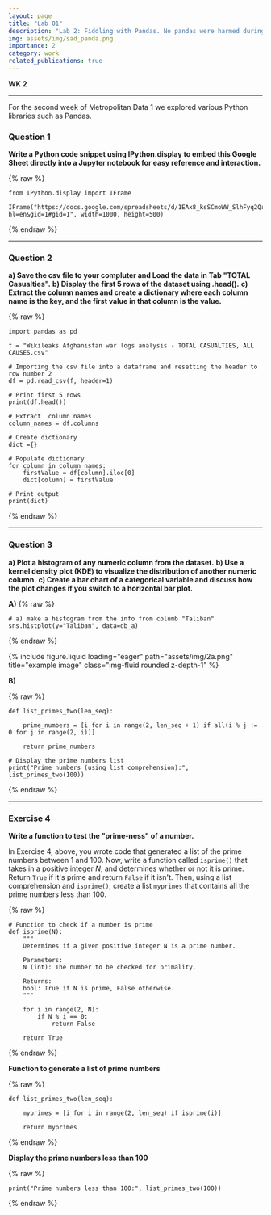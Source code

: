 ```yaml
---
layout: page
title: "Lab 01"
description: "Lab 2: Fiddling with Pandas. No pandas were harmed during the making of this lab."
img: assets/img/sad_panda.png
importance: 2
category: work
related_publications: true
---
```


**WK 2**

---

For the second week of Metropolitan Data 1 we explored various Python libraries such as Pandas.

### Question 1
**Write a Python code snippet using IPython.display to embed this Google Sheet directly into a Jupyter notebook for easy reference and interaction.**

{% raw %}

```
from IPython.display import IFrame

IFrame("https://docs.google.com/spreadsheets/d/1EAx8_ksSCmoWW_SlhFyq2QrRn0FNNhcg1TtDFJzZRgc/edit?hl=en&gid=1#gid=1", width=1000, height=500)
  ```
  
{% endraw %}
___

### Question 2

**a) Save the csv file to your compluter and Load the data in Tab "TOTAL Casualties".**
**b) Display the first 5 rows of the dataset using .head().**
**c) Extract the column names and create a dictionary where each column name is the key, and the first value in that column is the value.**

{% raw %}

```
import pandas as pd

f = "Wikileaks Afghanistan war logs analysis - TOTAL CASUALTIES, ALL CAUSES.csv"

# Importing the csv file into a dataframe and resetting the header to row number 2
df = pd.read_csv(f, header=1)

# Print first 5 rows
print(df.head())

# Extract  column names
column_names = df.columns

# Create dictionary
dict ={}

# Populate dictionary
for column in column_names:
    firstValue = df[column].iloc[0]
    dict[column] = firstValue

# Print output
print(dict)
``` 
{% endraw %}

___

### Question 3
**a) Plot a histogram of any numeric column from the dataset.**
**b) Use a kernel density plot (KDE) to visualize the distribution of another numeric column.**
**c) Create a bar chart of a categorical variable and discuss how the plot changes if you switch to a horizontal bar plot.**

**A)**
{% raw %}
```
# a) make a histogram from the info from columb "Taliban"
sns.histplot(y="Taliban", data=db_a)
``` 
{% endraw %}


{% include figure.liquid loading="eager" path="assets/img/2a.png" title="example image" class="img-fluid rounded z-depth-1" %}

**B)**

{% raw %}
```
def list_primes_two(len_seq):

    prime_numbers = [i for i in range(2, len_seq + 1) if all(i % j != 0 for j in range(2, i))]

    return prime_numbers

# Display the prime numbers list
print("Prime numbers (using list comprehension):", list_primes_two(100))
```
{% endraw %}

___

### Exercise 4
**Write a function to test the "prime-ness" of a number.**
    
In Exercise 4, above, you wrote code that generated a list of the prime numbers between 1 and 100. Now, write a function called `isprime()` that takes in a positive integer $N$, and determines whether or not it is prime.  Return `True` if it's prime and return `False` if it isn't. Then, using a list comprehension and `isprime()`, create a list `myprimes` that contains all the prime numbers less than 100.  

{% raw %}
```
# Function to check if a number is prime
def isprime(N):
    """
    Determines if a given positive integer N is a prime number.

    Parameters:
    N (int): The number to be checked for primality.

    Returns:
    bool: True if N is prime, False otherwise.
    """

    for i in range(2, N):
        if N % i == 0:
            return False     
        
    return True
```
{% endraw %}

**Function to generate a list of prime numbers**

{% raw %}
```
def list_primes_two(len_seq):

    myprimes = [i for i in range(2, len_seq) if isprime(i)]

    return myprimes
```
{% endraw %}

**Display the prime numbers less than 100**

{% raw %}
```
print("Prime numbers less than 100:", list_primes_two(100))
```
{% endraw %}


